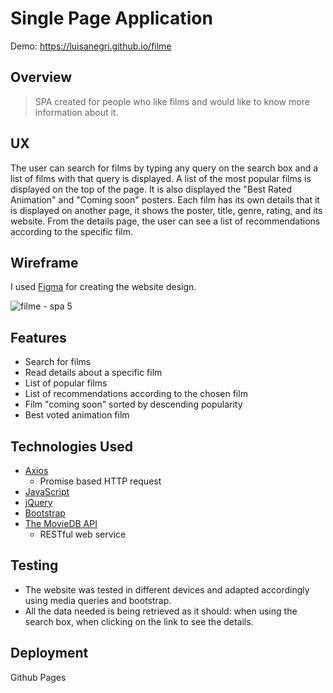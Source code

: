 # Single Page Application 
Demo:  https://luisanegri.github.io/filme

## Overview

>SPA created for people who like films and would like to know more information about it.

## UX

The user can search for films by typing any query on the search box and a list of films with that query is displayed. 
A list of the most popular films is displayed on the top of the page. 
It is also displayed the "Best Rated Animation" and "Coming soon" posters.
Each film has its own details that it is displayed on another page, it shows the poster, title, genre, rating, and its website.
From the details page, the user can see a list of recommendations according to the specific film.

## Wireframe

I used [Figma](https://www.figma.com/) for creating the website design.

![filme - spa 5](https://user-images.githubusercontent.com/36419121/48081510-1ec9bd00-e1e8-11e8-86eb-ca8154a7e4db.png)


## Features

* Search for films
* Read details about a specific film
* List of popular films
* List of recommendations according to the chosen film
* Film "coming soon" sorted by descending popularity
* Best voted animation film

## Technologies Used

* [Axios](https://github.com/axios/axios)
    * Promise based HTTP request
* [JavaScript](https://www.javascript.com/)
* [jQuery](https://jquery.com/)
* [Bootstrap](https://getbootstrap.com/docs/3.3/)
* [The MovieDB API](https://www.themoviedb.org/documentation/api)
    * RESTful web service

## Testing

* The website was tested in different devices and adapted accordingly using media queries and bootstrap.
* All the data needed is being retrieved as it should: when using the search box, when clicking on the link to see the details.

## Deployment

Github Pages




